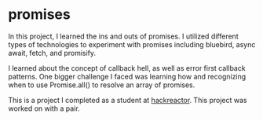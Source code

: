 # promises

In this project, I learned the ins and outs of promises. I utilized different types of technologies to experiment with promises including bluebird, async await, fetch, and promisify.

I learned about the concept of callback hell, as well as error first callback patterns. 
One bigger challenge I faced was learning how and recognizing when to use Promise.all() to resolve an array of promises.

This is a project I completed as a student at [hackreactor](http://hackreactor.com). This project was worked on with a pair.
